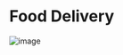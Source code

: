# Food Delivery

![image](https://drive.google.com/uc?export=view&id=1wvBDsHJlHRshzD2Q_fKaIkYE1z4iFX2c)
